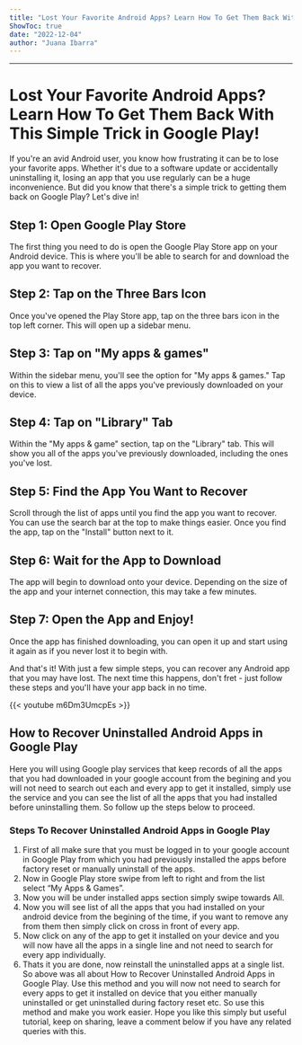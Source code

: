 ```yaml
---
title: "Lost Your Favorite Android Apps? Learn How To Get Them Back With This Simple Trick in Google Play!"
ShowToc: true 
date: "2022-12-04"
author: "Juana Ibarra"
---
```

*****
# Lost Your Favorite Android Apps? Learn How To Get Them Back With This Simple Trick in Google Play!

If you're an avid Android user, you know how frustrating it can be to lose your favorite apps. Whether it's due to a software update or accidentally uninstalling it, losing an app that you use regularly can be a huge inconvenience. But did you know that there's a simple trick to getting them back on Google Play? Let's dive in!

## Step 1: Open Google Play Store

The first thing you need to do is open the Google Play Store app on your Android device. This is where you'll be able to search for and download the app you want to recover.

## Step 2: Tap on the Three Bars Icon

Once you've opened the Play Store app, tap on the three bars icon in the top left corner. This will open up a sidebar menu.

## Step 3: Tap on "My apps & games"

Within the sidebar menu, you'll see the option for "My apps & games." Tap on this to view a list of all the apps you've previously downloaded on your device.

## Step 4: Tap on "Library" Tab

Within the "My apps & game" section, tap on the "Library" tab. This will show you all of the apps you've previously downloaded, including the ones you've lost.

## Step 5: Find the App You Want to Recover

Scroll through the list of apps until you find the app you want to recover. You can use the search bar at the top to make things easier. Once you find the app, tap on the "Install" button next to it.

## Step 6: Wait for the App to Download

The app will begin to download onto your device. Depending on the size of the app and your internet connection, this may take a few minutes.

## Step 7: Open the App and Enjoy!

Once the app has finished downloading, you can open it up and start using it again as if you never lost it to begin with.

And that's it! With just a few simple steps, you can recover any Android app that you may have lost. The next time this happens, don't fret - just follow these steps and you'll have your app back in no time.

{{< youtube m6Dm3UmcpEs >}} 



## How to Recover Uninstalled Android Apps in Google Play


Here you will using Google play services that keep records of all the apps that you had downloaded in your google account from the begining and you will not need to search out each and every app to get it installed, simply use the service and you can see the list of all the apps that you had installed before uninstalling them. So follow up the steps below to proceed.

 
### Steps To Recover Uninstalled Android Apps in Google Play


1. First of all make sure that you must be logged in to your google account in Google Play from which you had previously installed the apps before factory reset or manually uninstall of the apps.
2. Now in Google Play store swipe from left to right and from the list select “My Apps & Games”.
3. Now you will be under installed apps section simply swipe towards All.
4. Now you will see list of all the apps that you had installed on your android device from the begining of the time, if you want to remove any from them then simply click on cross in front of every app.
5. Now click on any of the app to get it installed on your device and you will now have all the apps in a single line and not need to search for every app individually.
6. Thats it you are done, now reinstall the uninstalled apps at a single list.
So above was all about How to Recover Uninstalled Android Apps in Google Play. Use this method and you will now not need to search for every apps to get it installed on device that you either manually uninstalled or get uninstalled during factory reset etc. So use this method and make you work easier. Hope you like this simply but useful tutorial, keep on sharing, leave a comment below if you have any related queries with this.





